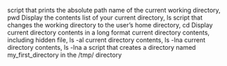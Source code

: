 script that prints the absolute path name of the current working directory, pwd
Display the contents list of your current directory, ls
script that changes the working directory to the user’s home directory, cd
Display current directory contents in a long format
current directory contents, including hidden file, ls -al
current directory contents, ls -lna
current directory contents, ls -lna
a script that creates a directory named my_first_directory in the /tmp/ directory
